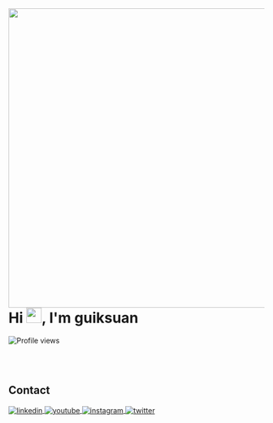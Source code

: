 <img align="right" height="590em" src=https://raw.githubusercontent.com/gist/guiksuan/dce0d24063981685b839e1e1ac669efe/raw/b31e9b0273997ce54ed148f293ebc4fbcfaccde0/githubcard.svg/>
<h1 align="left">Hi <img src="https://raw.githubusercontent.com/kaueMarques/kaueMarques/master/hi.gif" height="30px">, I'm guiksuan</h1>
<p align="left"> <img src="https://komarev.com/ghpvc/?username=guiksuan&color=red" alt="Profile views" /> </p>

<!--

<br><br>

## 🛠 &nbsp;Tech Stack

![JavaScript](https://img.shields.io/badge/-JavaScript-05122A?style=flat&logo=javascript)&nbsp;
![Node.js](https://img.shields.io/badge/-Node.js-05122A?style=flat&logo=node.js)&nbsp;
![HTML](https://img.shields.io/badge/-HTML-05122A?style=flat&logo=HTML5)&nbsp;
![CSS](https://img.shields.io/badge/-CSS-05122A?style=flat&logo=CSS3&logoColor=1572B6)&nbsp;
![React](https://img.shields.io/badge/-React-05122A?style=flat&logo=react)&nbsp;
![Git](https://img.shields.io/badge/-Git-05122A?style=flat&logo=git)&nbsp;
![GitHub](https://img.shields.io/badge/-GitHub-05122A?style=flat&logo=github)&nbsp;
![Markdown](https://img.shields.io/badge/-Markdown-05122A?style=flat&logo=markdown)&nbsp;
![Visual Studio Code](https://img.shields.io/badge/-Visual%20Studio%20Code-05122A?style=flat&logo=visual-studio-code&logoColor=007ACC)&nbsp;
![PostgreSQL](https://img.shields.io/badge/-PostgreSQL-05122A?style=flat&logo=postgresql)&nbsp;
![SQLite](https://img.shields.io/badge/-SQLite-05122A?style=flat&logo=sqlite)&nbsp;

<br><br>

## ⚙️ &nbsp;GitHub Analytics

<p align="left">
<img width="530em" src="https://github-readme-stats.vercel.app/api?username=guiksuan&show_icons=true&theme=vision-friendly-dark" alt="maykbrito's stats"/>
<img width="530em" src="https://github-readme-stats.vercel.app/api/top-langs/?username=guiksuan&layout=compact&theme=vision-friendly-dark" alt="maykbrito's most languages"/>
</p>
-->

<br><br>

## Contact

<a href="https://linkedin.com/in/guiksuan" target="_blank">
  <img align="center" src="https://img.shields.io/badge/-guiksuan-05122A?style=flat&logo=linkedin" alt="linkedin"/>
</a>
<a href="https://youtube.com/guiksuan" target="_blank">
 <img align="center" src="https://img.shields.io/badge/-guiksuan-05122A?style=flat&logo=youtube" alt="youtube"/>
</a>
<a href="https://instagram.com/guiksuan" target="_blank">
 <img align="center" src="https://img.shields.io/badge/-guiksuan-05122A?style=flat&logo=instagram" alt="instagram"/>
</a>
<a href="https://twitter.com/guiksuan" target="_blank">
  <img align="center" src="https://img.shields.io/badge/-guiksuan-05122A?style=flat&logo=twitter" alt="twitter"/>  
</a>
</p>
